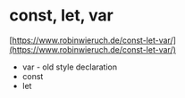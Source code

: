 # const, let, var

[https://www.robinwieruch.de/const-let-var/](https://www.robinwieruch.de/const-let-var/)

* var - old style declaration
* const
* let
